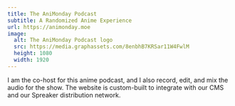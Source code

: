 ```yaml
---
title: The AniMonday Podcast
subtitle: A Randomized Anime Experience
url: https://animonday.moe
image:
  alt: The AniMonday Podcast logo
  src: https://media.graphassets.com/8enbhB7KRSar11W4FwlM
  height: 1080
  width: 1920
---
```


I am the co-host for this anime podcast, and I also record, edit, and mix the audio for the show. The website is custom-built to integrate with our CMS and our Spreaker distribution network.
